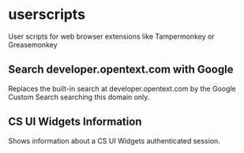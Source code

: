userscripts
===========

User scripts for web browser extensions like Tampermonkey or Greasemonkey

Search developer.opentext.com with Google
-----------------------------------------

Replaces the built-in search at developer.opentext.com by the Google Custom Search searching this domain only.

CS UI Widgets Information
-------------------------

Shows information about a CS UI Widgets authenticated session.
